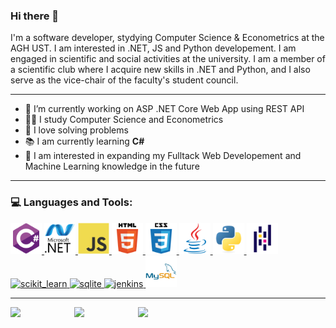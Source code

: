 ### Hi there 👋


I'm a software developer, stydying Computer Science & Econometrics at the AGH UST. I am interested in .NET, JS and Python developement. 
I am engaged in scientific and social activities at the university. I am a member of a scientific club where I acquire new skills in .NET and Python, and I also serve as the vice-chair of the faculty's student council. 


---
- 🔭 I’m currently working on ASP .NET Core Web App using REST API 
- 👨‍🎓 I study Computer Science and Econometrics
- 🧩 I love solving problems 
- 📚 I am currently learning **C#**
- 🚀 I am interested in expanding my Fulltack Web Developement and Machine Learning knowledge in the future
 ---
 
 <h3 align="left">💻 Languages and Tools:</h3>
<p align="left"> <a href="https://www.w3schools.com/cs/" target="_blank" rel="noreferrer"> <img src="https://raw.githubusercontent.com/devicons/devicon/master/icons/csharp/csharp-original.svg" alt="csharp" width="50" height="50"/> </a> <a href="https://dotnet.microsoft.com/" target="_blank" rel="noreferrer"> <img src="https://raw.githubusercontent.com/devicons/devicon/master/icons/dot-net/dot-net-original-wordmark.svg" alt="dotnet" width="50" height="50"/> </a>   <a href="https://developer.mozilla.org/en-US/docs/Web/JavaScript" target="_blank" rel="noreferrer"> <img src="https://raw.githubusercontent.com/devicons/devicon/master/icons/javascript/javascript-original.svg" alt="javascript" width="50" height="50"/> </a><a href="https://www.w3.org/html/" target="_blank" rel="noreferrer"> <img src="https://raw.githubusercontent.com/devicons/devicon/master/icons/html5/html5-original-wordmark.svg" alt="html5" width="50" height="50"/> </a> <a href="https://www.w3schools.com/css/" target="_blank" rel="noreferrer"> <img src="https://raw.githubusercontent.com/devicons/devicon/master/icons/css3/css3-original-wordmark.svg" alt="css3" width="50" height="50"/> </a><a href="https://www.java.com" target="_blank" rel="noreferrer"> <img src="https://raw.githubusercontent.com/devicons/devicon/master/icons/java/java-original.svg" alt="java" width="50" height="50"/> </a>  
  <a href="https://www.python.org" target="_blank" rel="noreferrer"> <img src="https://raw.githubusercontent.com/devicons/devicon/master/icons/python/python-original.svg" alt="python" width="50" height="50"/> </a> <a href="https://pandas.pydata.org/" target="_blank" rel="noreferrer"> <img src="https://raw.githubusercontent.com/devicons/devicon/2ae2a900d2f041da66e950e4d48052658d850630/icons/pandas/pandas-original.svg" alt="pandas" width="50" height="50"/> </a> <a href="https://scikit-learn.org/" target="_blank" rel="noreferrer"> <img src="https://upload.wikimedia.org/wikipedia/commons/0/05/Scikit_learn_logo_small.svg" alt="scikit_learn" width="50" height="50"/> </a><a href="https://www.sqlite.org/" target="_blank" rel="noreferrer"> <img src="https://www.vectorlogo.zone/logos/sqlite/sqlite-icon.svg" alt="sqlite" width="50" height="50"/> </a>  <a href="https://www.jenkins.io" target="_blank" rel="noreferrer"> <img src="https://www.vectorlogo.zone/logos/jenkins/jenkins-icon.svg" alt="jenkins" width="50" height="50"/> </a><a href="https://www.mysql.com/" target="_blank" rel="noreferrer"> <img src="https://raw.githubusercontent.com/devicons/devicon/master/icons/mysql/mysql-original-wordmark.svg" alt="mysql" width="50" height="50"/> </a>

---

<div style="display:flex; width:100%;">
 <img src="https://github-readme-streak-stats.herokuapp.com/?user=kottoization&theme=synthwave" style="width:30vw;">
  <img src="https://github-readme-stats.vercel.app/api?username=kottoization&show_icons=true&theme=synthwave" style="width:30vw;">  
  <img src="https://github-readme-stats.vercel.app/api/top-langs/?username=kottoization&size_weight=0.5&layout=donut&count_weight=0.5&theme=synthwave" style="width:60vw; margin-right:10vw;"> 
 
</div>


